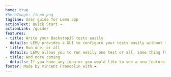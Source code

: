 ```yaml
---
home: true
#heroImage: /icon.png
tagline: User guide for Lemu app
actionText: Quick Start →
actionLink: /guide/
features:
- title: Write your BackstopJS tests easily
  details: LEMU provides a GUI to configure your tests easily without the hassle of editing configuration file.
- title: Run one, or all
  details: LEMU allows you to run easily one test or all. Same thing for approval, you can approve precisely which screenshot is right.
- title: And more coming
  details: If you have any idea or you would like to see a new feature, go in the issues on LEMU's GitHub repository and submit your ideas.
footer: Made by Vincent Francolin with ❤️
---
```

